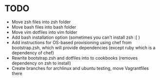 TODO
====

* Move zsh files into zsh folder
* Move bash files into bash folder
* Move vim dotfiles into vim folder
* Add bash installation option (sometimes you can't install zsh :[ )
* Add instructions for OS-based provisioning using chef from bootstrap.zsh, which will provide dependencies (except ruby which is a dependency of chef)
* Rewrite bootstrap.zsh and dotfiles into to cookbooks (removes dependency on zsh to install)
* Create branches for archlinux and ubuntu testing, move Vagrantfiles there
